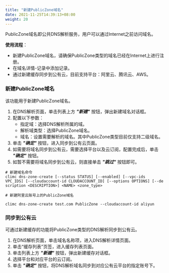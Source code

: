 ```yaml
---
title: "新建PublicZone域名"
date: 2021-11-25T14:39:13+08:00
weight: 20
---
```



PublicZone域名即公共DNS解析服务，用户可以通过Internet之前访问域名。

**使用流程**：

- 新建PublicZone域名，请确保PublicZone类型的域名已经在Internet上进行注册。
- 在域名详情-记录中添加记录。
- 通过新建缓存同步到公有云，目前支持平台：阿里云、腾讯云、AWS。


### 新建PublicZone域名

该功能用于新建PublicZone域名。

1. 在DNS解析页面，单击列表上方 **_"新建"_** 按钮，弹出新建域名对话框。
2. 配置以下参数：
   - 指定域：选择DNS解析所属的域。
   - 解析域类型：选择PublicZone域名。
   - 域名：设置需要解析的域名。其中PublicZone类型目前仅支持二级域名。
3. 单击 **_"确定"_** 按钮，进入同步到公有云页面。
4. 如需要将域名同步到公有云，需要选择平台以及云订阅，配置完成后，单击 **_"确定"_** 按钮。
5. 如暂不需要将域名同步到公有云，则直接单击 **_"跳过"_** 按钮即可。

```
# 新建域名命令
climc dns-zone-create [--status STATUS] [--enabled] [--vpc-ids VPC_IDS] [--cloudaccount-id CLOUDACCOUNT_ID] [--options OPTIONS] [--de
scription <DESCRIPTION>] <NAME> <zone_type>

# 新建阿里云账号上的PublicZone域名

climc dns-zone-create test.com PublicZone --cloudaccount-id aliyun 

```

### 同步到公有云

可通过新建缓存的功能将PublicZone类型的DNS解析同步到公有云。

1. 在DNS解析页面，单击域名名称项，进入DNS解析详情页面。
2. 单击“缓存列表”页签，进入缓存列表页面。
3. 单击列表上方 **_"新建"_** 按钮，弹出新建缓存对话框。
4. 选择平台和对应平台的云订阅。
5. 单击 **_"确定"_** 按钮，将DNS解析域名同步到对应公有云平台的指定账号下。
